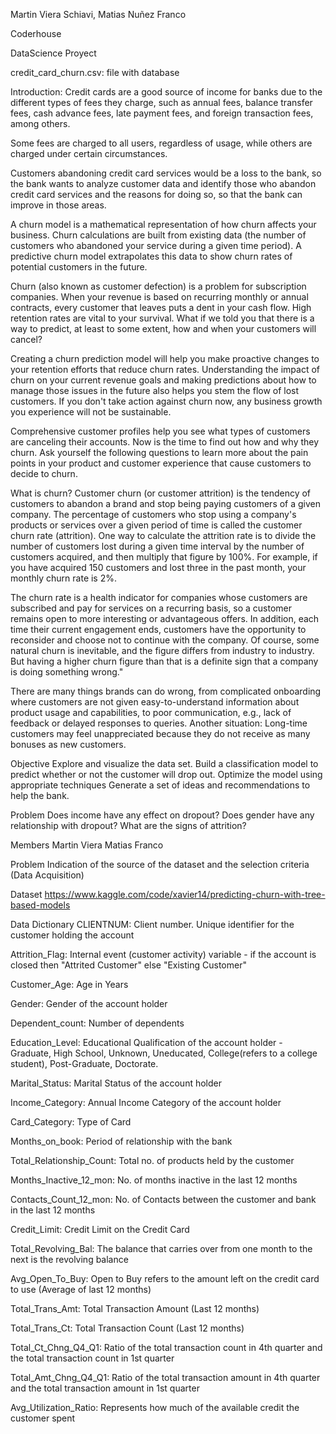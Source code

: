 
Martin Viera Schiavi, Matias Nuñez Franco

Coderhouse

DataScience Proyect


credit_card_churn.csv: file with database


Introduction: Credit cards are a good source of income for banks due to the different types of fees they charge, such as annual fees, balance transfer fees, cash advance fees, late payment fees, and foreign transaction fees, among others.

Some fees are charged to all users, regardless of usage, while others are charged under certain circumstances.

Customers abandoning credit card services would be a loss to the bank, so the bank wants to analyze customer data and identify those who abandon credit card services and the reasons for doing so, so that the bank can improve in those areas.

A churn model is a mathematical representation of how churn affects your business. Churn calculations are built from existing data (the number of customers who abandoned your service during a given time period). A predictive churn model extrapolates this data to show churn rates of potential customers in the future.

Churn (also known as customer defection) is a problem for subscription companies. When your revenue is based on recurring monthly or annual contracts, every customer that leaves puts a dent in your cash flow. High retention rates are vital to your survival. What if we told you that there is a way to predict, at least to some extent, how and when your customers will cancel?

Creating a churn prediction model will help you make proactive changes to your retention efforts that reduce churn rates. Understanding the impact of churn on your current revenue goals and making predictions about how to manage those issues in the future also helps you stem the flow of lost customers. If you don't take action against churn now, any business growth you experience will not be sustainable.

Comprehensive customer profiles help you see what types of customers are canceling their accounts. Now is the time to find out how and why they churn. Ask yourself the following questions to learn more about the pain points in your product and customer experience that cause customers to decide to churn.

What is churn? Customer churn (or customer attrition) is the tendency of customers to abandon a brand and stop being paying customers of a given company. The percentage of customers who stop using a company's products or services over a given period of time is called the customer churn rate (attrition). One way to calculate the attrition rate is to divide the number of customers lost during a given time interval by the number of customers acquired, and then multiply that figure by 100%. For example, if you have acquired 150 customers and lost three in the past month, your monthly churn rate is 2%.

The churn rate is a health indicator for companies whose customers are subscribed and pay for services on a recurring basis, so a customer remains open to more interesting or advantageous offers. In addition, each time their current engagement ends, customers have the opportunity to reconsider and choose not to continue with the company. Of course, some natural churn is inevitable, and the figure differs from industry to industry. But having a higher churn figure than that is a definite sign that a company is doing something wrong."

There are many things brands can do wrong, from complicated onboarding where customers are not given easy-to-understand information about product usage and capabilities, to poor communication, e.g., lack of feedback or delayed responses to queries. Another situation: Long-time customers may feel unappreciated because they do not receive as many bonuses as new customers.

Objective Explore and visualize the data set. Build a classification model to predict whether or not the customer will drop out. Optimize the model using appropriate techniques Generate a set of ideas and recommendations to help the bank.

Problem Does income have any effect on dropout? Does gender have any relationship with dropout? What are the signs of attrition?

Members Martin Viera Matias Franco

Problem Indication of the source of the dataset and the selection criteria (Data Acquisition)

Dataset https://www.kaggle.com/code/xavier14/predicting-churn-with-tree-based-models

Data Dictionary CLIENTNUM: Client number. Unique identifier for the customer holding the account

Attrition_Flag: Internal event (customer activity) variable - if the account is closed then "Attrited Customer" else "Existing Customer"

Customer_Age: Age in Years

Gender: Gender of the account holder

Dependent_count: Number of dependents

Education_Level: Educational Qualification of the account holder - Graduate, High School, Unknown, Uneducated, College(refers to a college student), Post-Graduate, Doctorate.

Marital_Status: Marital Status of the account holder

Income_Category: Annual Income Category of the account holder

Card_Category: Type of Card

Months_on_book: Period of relationship with the bank

Total_Relationship_Count: Total no. of products held by the customer

Months_Inactive_12_mon: No. of months inactive in the last 12 months

Contacts_Count_12_mon: No. of Contacts between the customer and bank in the last 12 months

Credit_Limit: Credit Limit on the Credit Card

Total_Revolving_Bal: The balance that carries over from one month to the next is the revolving balance

Avg_Open_To_Buy: Open to Buy refers to the amount left on the credit card to use (Average of last 12 months)

Total_Trans_Amt: Total Transaction Amount (Last 12 months)

Total_Trans_Ct: Total Transaction Count (Last 12 months)

Total_Ct_Chng_Q4_Q1: Ratio of the total transaction count in 4th quarter and the total transaction count in 1st quarter

Total_Amt_Chng_Q4_Q1: Ratio of the total transaction amount in 4th quarter and the total transaction amount in 1st quarter

Avg_Utilization_Ratio: Represents how much of the available credit the customer spent

